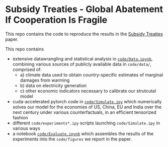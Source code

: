 # Subsidy Treaties - Global Abatement If Cooperation Is Fragile

This repo contains the code to reproduce the results in the [Subsidy Treaties](https://github.com/jonas-metzger/subsidy-treaties/tree/main/paper/Subsidy_Treaties-Jonas_Metzger.pdf?raw=true) paper.

This repo contains 
- extensive datawrangling and statistical analysis in [`code/Data.ipynb`](https://github.com/Jonas-Metzger/subsidy-treaties/blob/main/code/Data.ipynb), combining various sources of publicly available data in `code/data/`, comprised of:
  - a) climate data used to obtain country-specific estimates of marginal damages from warming
  - b) data on electricity generation
  - c) other economic indicators necessary to calibrate our strutcutal model
- cuda-accelerated pytorch code in [`code/Simulate.ipy`](https://github.com/Jonas-Metzger/subsidy-treaties/blob/main/code/Simulate.ipy) which numerically solves our model for the economies of US, China, EU and India over the next century under various counterfactuals, in an efficient tensorized fashion
- different `code/experiments*.ipy` scripts launching `code/Simulate.ipy` in various ways 
- a notebook [`code/Evaluate.ipynb`](https://github.com/Jonas-Metzger/subsidy-treaties/blob/main/code/Evaluate.ipynb) which assembles the results of the experiments into the `code/figures` we report in the paper.
